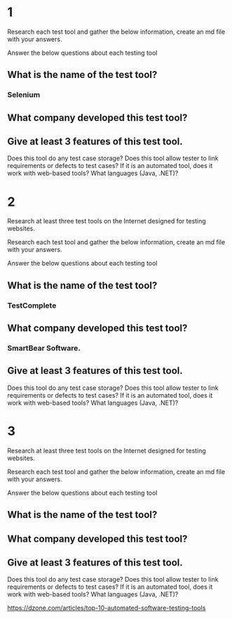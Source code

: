 # 1

Research each test tool and gather the below information, create an md file with your answers.

Answer the below questions about each testing tool

## What is the name of the test tool?
### Selenium

## What company developed this test tool?

## Give at least 3 features of this test tool.

Does this tool do any test case storage?
Does this tool allow tester to link requirements or defects to test cases?
If it is an automated tool, does it work with web-based tools? What languages (Java, .NET)?



# 2

Research at least three test tools on the Internet designed for testing websites.

Research each test tool and gather the below information, create an md file with your answers.

Answer the below questions about each testing tool

## What is the name of the test tool?
### TestComplete
## What company developed this test tool?
### SmartBear Software.
## Give at least 3 features of this test tool.

Does this tool do any test case storage?
Does this tool allow tester to link requirements or defects to test cases?
If it is an automated tool, does it work with web-based tools? What languages (Java, .NET)?

# 3

Research at least three test tools on the Internet designed for testing websites.

Research each test tool and gather the below information, create an md file with your answers.

Answer the below questions about each testing tool

## What is the name of the test tool?
### 
## What company developed this test tool?
###
## Give at least 3 features of this test tool.

Does this tool do any test case storage?
Does this tool allow tester to link requirements or defects to test cases?
If it is an automated tool, does it work with web-based tools? What languages (Java, .NET)?


https://dzone.com/articles/top-10-automated-software-testing-tools
